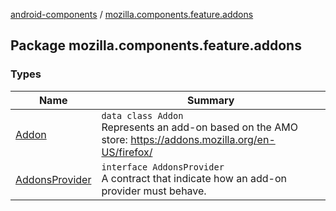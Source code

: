 [android-components](../index.md) / [mozilla.components.feature.addons](./index.md)

## Package mozilla.components.feature.addons

### Types

| Name | Summary |
|---|---|
| [Addon](-addon/index.md) | `data class Addon`<br>Represents an add-on based on the AMO store: https://addons.mozilla.org/en-US/firefox/ |
| [AddonsProvider](-addons-provider/index.md) | `interface AddonsProvider`<br>A contract that indicate how an add-on provider must behave. |
